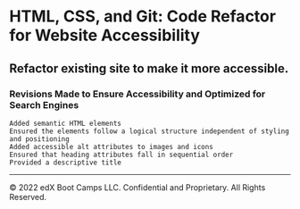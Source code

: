 # HTML, CSS, and Git: Code Refactor for Website Accessibility

## Refactor existing site to make it more accessible. 

### Revisions Made to Ensure Accessibility and Optimized for Search Engines
```
Added semantic HTML elements
Ensured the elements follow a logical structure independent of styling and positioning
Added accessible alt attributes to images and icons
Ensured that heading attributes fall in sequential order
Provided a descriptive title
```



---
© 2022 edX Boot Camps LLC. Confidential and Proprietary. All Rights Reserved.
